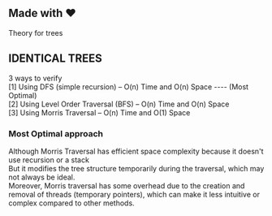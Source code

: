Made with :heart:  
-----------------
Theory for trees  

IDENTICAL TREES  
-----------------
3 ways to verify  
[1] Using DFS (simple recursion) – O(n) Time and O(n) Space ---- (Most Optimal)  
[2] Using Level Order Traversal (BFS) – O(n) Time and O(n) Space  
[3] Using Morris Traversal – O(n) Time and O(1) Space  

### Most Optimal approach
Although Morris Traversal has efficient space complexity because it doesn't use recursion or a stack  
But it modifies the tree structure temporarily during the traversal, which may not always be ideal.    
Moreover, Morris traversal has some overhead due to the creation and removal of threads (temporary pointers), which can make it   less intuitive or complex compared to other methods.  


